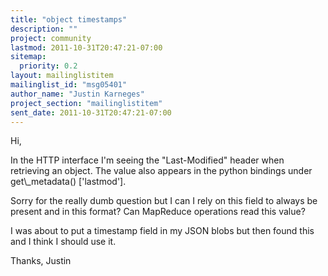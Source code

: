 ```yaml
---
title: "object timestamps"
description: ""
project: community
lastmod: 2011-10-31T20:47:21-07:00
sitemap:
  priority: 0.2
layout: mailinglistitem
mailinglist_id: "msg05401"
author_name: "Justin Karneges"
project_section: "mailinglistitem"
sent_date: 2011-10-31T20:47:21-07:00
---
```



Hi,

In the HTTP interface I'm seeing the "Last-Modified" header when retrieving an 
object. The value also appears in the python bindings under get\\_metadata()
['lastmod'].

Sorry for the really dumb question but I can I rely on this field to always be 
present and in this format? Can MapReduce operations read this value?

I was about to put a timestamp field in my JSON blobs but then found this and I 
think I should use it.

Thanks,
Justin

